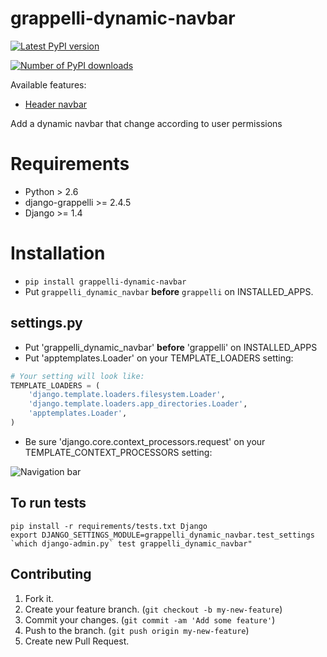 # grappelli-dynamic-navbar

[![Latest PyPI version](https://pypip.in/v/grappelli-dynamic-navbar/badge.png)](https://crate.io/packages/grappelli-dynamic-navbar/)

[![Number of PyPI downloads](https://pypip.in/d/grappelli-dynamic-navbar/badge.png)](https://crate.io/packages/grappelli-dynamic-navbar/)


Available features:
* [Header navbar](#navbar)
  
Add a dynamic navbar that change according to user permissions

# Requirements

* Python > 2.6
* django-grappelli >= 2.4.5
* Django >= 1.4

# Installation

* ```pip install grappelli-dynamic-navbar```
* Put ```grappelli_dynamic_navbar``` **before** ```grappelli``` on INSTALLED_APPS.


## settings.py

 * Put 'grappelli_dynamic_navbar' **before** 'grappelli' on INSTALLED_APPS
 * Put 'apptemplates.Loader' on your TEMPLATE_LOADERS setting:

```python
# Your setting will look like:
TEMPLATE_LOADERS = (
    'django.template.loaders.filesystem.Loader',
    'django.template.loaders.app_directories.Loader',
    'apptemplates.Loader',
)
```

 * Be sure 'django.core.context_processors.request' on your TEMPLATE_CONTEXT_PROCESSORS setting:

![Navigation bar](https://github.com/xangmuve/grappelli_dynamic_navbar/blob/master/screenshot.png)


## To run tests

```
pip install -r requirements/tests.txt Django
export DJANGO_SETTINGS_MODULE=grappelli_dynamic_navbar.test_settings
`which django-admin.py` test grappelli_dynamic_navbar"
```

## Contributing

1. Fork it.
2. Create your feature branch. (`git checkout -b my-new-feature`)
3. Commit your changes. (`git commit -am 'Add some feature'`)
4. Push to the branch. (`git push origin my-new-feature`)
5. Create new Pull Request.
